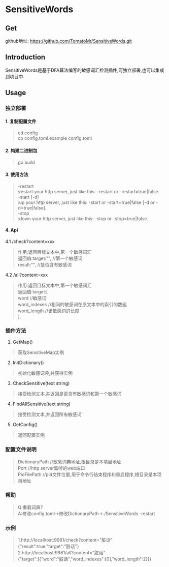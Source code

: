 # SensitiveWords

## Get
github地址: https://github.com/TomatoMr/SensitiveWords.git

## Introduction
SensitiveWords是基于DFA算法编写的敏感词汇检测插件,可独立部署,也可以集成到项目中.

## Usage

### 独立部署

#### 1. 复制配置文件
>cd config  
 cp config.toml.example config.toml
>>

#### 2. 构建二进制包
>go build
>>

#### 3. 使用方法
>-restart  
:restart your http server, just like this: -restart or -restart=true|false.  
-start [-d]  
:up your http server, just like this: -start or -start=true|false [-d or -d=true|false].  
-stop  
:down your http server, just like this: -stop or -stop=true|false.  
>>

#### 4. Api
4.1 /check?content=xxx
>作用:返回目标文本中,第一个敏感词汇  
返回值:target:"", //第一个敏感词  
      result:"", //是否含有敏感词  
>>
4.2 /all?content=xxx
>作用:返回目标文本中,第一个敏感词汇  
返回值:target:[  
        word //敏感词  
        word_indexes //相同的敏感词在原文本中的索引的数组  
        word_length //该敏感词的长度  
             ],  
>>

### 插件方法
1. GetMap()
>获取SensitiveMap实例
>>
2. InitDictionary()
>初始化敏感词典,并获得实例
>>
3. CheckSensitive(text string)
>接受检测文本,并返回是否含有敏感词和第一个敏感词
>>
4. FindAllSensitive(text string)
>接受检测文本,并返回所有敏感词`
>>
5. GetConfig()
>返回配置实例
>>

### 配置文件说明
>DictionaryPath //敏感词典地址,根目录是本项目地址  
Port //http server监听的web端口  
PidFilePath //pid文件位置,用于命令行结束程序和重启程序,根目录是本项目地址
>>

### 帮助
>Q:重载词典?  
A:修改config.toml->修改DictionaryPath->./SensitiveWords -restart
>>

### 示例
>1.http://localhost:9981/check?content="脏话"  
{"result":true,"target":"脏话"}  
2.http://localhost:9981/all?content="脏话"  
{"target":[{"word":"脏话","word_indexes":[0],"word_length":2}]}  
>>